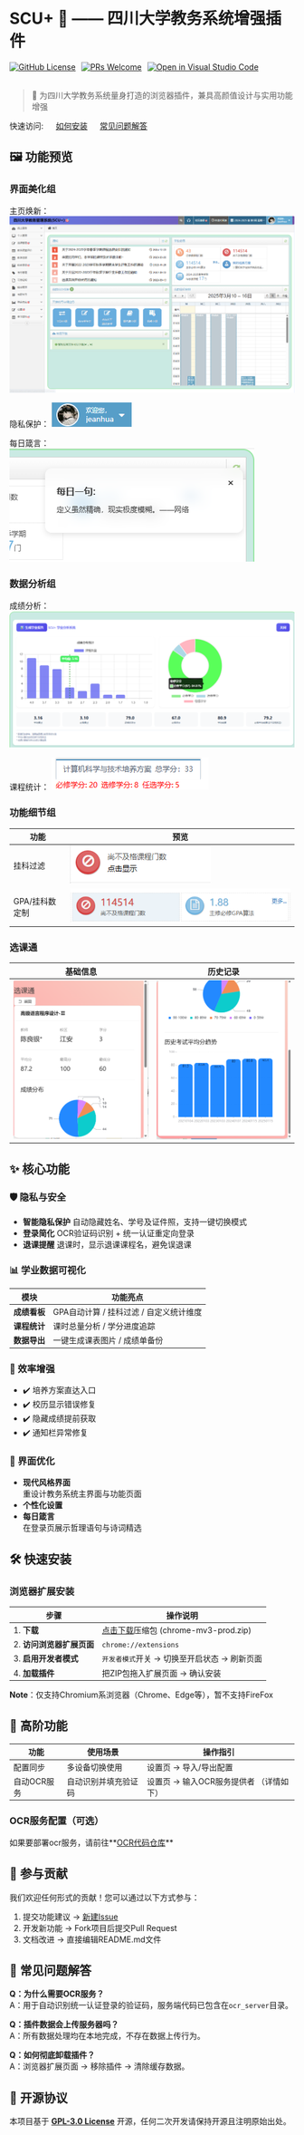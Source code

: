 # SCU+ 🎯 —— 四川大学教务系统增强插件

<div style="display: flex; justify-content: left; gap: 10px;">
  <a href="./LICENSE"><img src="https://img.shields.io/badge/License-GPL3.0-green" alt="GitHub License"></a>
  <a href="https://github.com/The-Brotherhood-of-SCU/scu-plus/pulls"><img src="https://img.shields.io/badge/PRs-Welcome-brightgreen" alt="PRs Welcome"></a>
  <a href="https://github.dev/The-Brotherhood-of-SCU/scu-plus"><img src="https://img.shields.io/badge/Open%20in-VSCode-blue?logo=visualstudiocode" alt="Open in Visual Studio Code"></a>
</div>
<br/>

> 🌈 为四川大学教务系统量身打造的浏览器插件，兼具高颜值设计与实用功能增强

快速访问: &emsp; [如何安装](#浏览器扩展安装) &emsp; [常见问题解答](#-常见问题解答)



## 🖼 功能预览

### 界面美化组
主页焕新：
![主页美化](./README/5.png)

隐私保护：
![隐私保护](./README/4.png)

每日箴言：
![每日箴言](./README/7.png)

### 数据分析组
成绩分析：
![成绩分析](./README/2.png)

课程统计：
![课表统计](./README/1.png)

### 功能细节组
| 功能 | 预览 |
| --- | --- |
| 挂科过滤 | ![挂科过滤](./README/3.png) |
| GPA/挂科数定制 | ![GPA定制](./README/9.png) |

### 选课通
| 基础信息 | 历史记录 |
| --- | --- |
| ![选课通-基础信息](./README/xkt1.png) | ![选课通-历史记录](./README/xkt2.png) |


## ✨ 核心功能

### 🛡️ 隐私与安全
- **智能隐私保护**   自动隐藏姓名、学号及证件照，支持一键切换模式
- **登录简化**    OCR验证码识别 + 统一认证重定向登录
- **退课提醒**   退课时，显示退课课程名，避免误退课

### 📊 学业数据可视化
| 模块         | 功能亮点                            |
|--------------|-------------------------------------|
| **成绩看板** | GPA自动计算 / 挂科过滤 / 自定义统计维度 |
| **课程统计** | 课时总量分析 / 学分进度追踪          |
| **数据导出** | 一键生成课表图片 / 成绩单备份        |

### 🚀 效率增强
- ✔️ 培养方案直达入口
- ✔️ 校历显示错误修复
- ✔️ 隐藏成绩提前获取
- ✔️ 通知栏异常修复

### 🌈 界面优化
- **现代风格界面**  
  重设计教务系统主界面与功能页面
- **个性化设置**
- **每日箴言**  
  在登录页展示哲理语句与诗词精选


## 🛠️ 快速安装

### 浏览器扩展安装

| 步骤 | 操作说明 |
|------|----------|
| 1. **下载** | [点击下载](https://github.com/The-Brotherhood-of-SCU/scu-plus/releases)压缩包 (chrome-mv3-prod.zip) |
| 2. **访问浏览器扩展页面** | `chrome://extensions` |
| 3. **启用开发者模式** | `开发者模式`开关 → 切换至开启状态 → 刷新页面 |
| 4. **加载插件** | 把ZIP包拖入扩展页面 → 确认安装 |

**Note**：仅支持Chromium系浏览器（Chrome、Edge等），暂不支持FireFox


## 🌟 高阶功能

| 功能           | 使用场景           | 操作指引               |
|----------------|--------------------|------------------------|
| 配置同步       | 多设备切换使用     | 设置页 → 导入/导出配置 |
| 自动OCR服务 | 自动识别并填充验证码 | 设置页 → 输入OCR服务提供者 （详情如下） |

### OCR服务配置（可选）
如果要部署ocr服务，请前往**[OCR代码仓库](https://github.com/The-Brotherhood-of-SCU/scu-plus-ocr)**


## 🤝 参与贡献

我们欢迎任何形式的贡献！您可以通过以下方式参与：
1. 提交功能建议 → [新建Issue](https://github.com/The-Brotherhood-of-SCU/scu-plus/issues)
2. 开发新功能 → Fork项目后提交Pull Request
3. 文档改进 → 直接编辑README.md文件



## 📌 常见问题解答

**Q：为什么需要OCR服务？**  
A：用于自动识别统一认证登录的验证码，服务端代码已包含在`ocr_server`目录。

**Q：插件数据会上传服务器吗？**  
A：所有数据处理均在本地完成，不存在数据上传行为。

**Q：如何彻底卸载插件？**  
A：浏览器扩展页面 → 移除插件 → 清除缓存数据。



## 📜 开源协议

本项目基于 **[GPL-3.0 License](./LICENSE)** 开源，任何二次开发请保持开源且注明原始出处。
